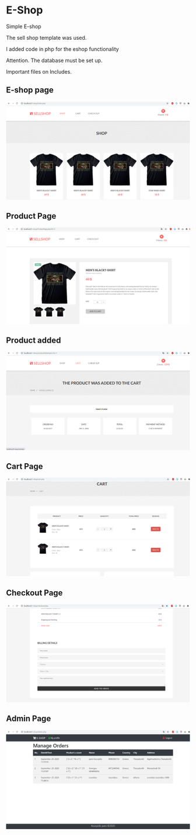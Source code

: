 # E-Shop
Simple E-shop

The sell shop template was used.

I added code in php for the eshop functionality


Attention. The database must be set up.

Important files on Includes.

## E-shop page
![Screenshot](final_images/1.png)

## Product Page
![Screenshot](final_images/2.png)


## Product added
![Screenshot](final_images/3.png)

## Cart Page
![Screenshot](final_images/4.png)

## Checkout Page
![Screenshot](final_images/5.png)

## Admin Page
![Screenshot](final_images/adminpanel.png)
